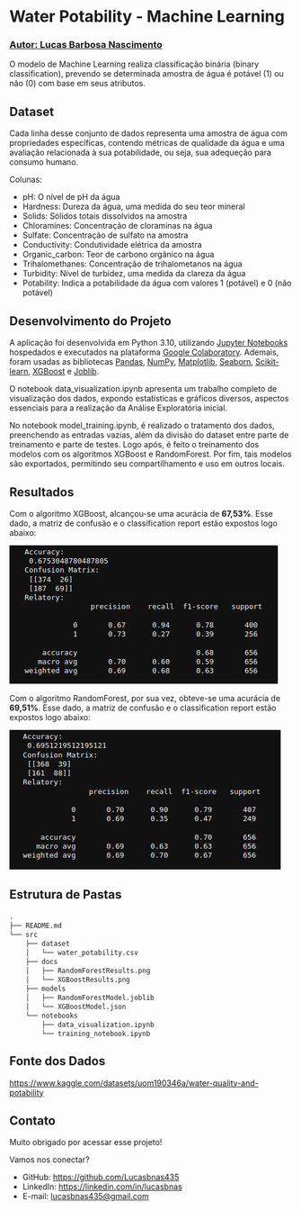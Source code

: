 # Water Potability - Machine Learning
### [Autor: Lucas Barbosa Nascimento](https://github.com/Lucasbnas435)

O modelo de Machine Learning realiza classificação binária (binary classification), prevendo se determinada amostra de água é potável (1) ou não (0) com base em seus atributos.

## Dataset
Cada linha desse conjunto de dados representa uma amostra de água com propriedades específicas, contendo métricas de qualidade da água e uma avaliação relacionada à sua potabilidade, ou seja, sua adequeção para consumo humano.

Colunas:

- pH: O nível de pH da água
- Hardness: Dureza da água, uma medida do seu teor mineral
- Solids: Sólidos totais dissolvidos na amostra
- Chloramines: Concentração de cloraminas na água
- Sulfate: Concentração de sulfato na amostra
- Conductivity: Condutividade elétrica da amostra
- Organic_carbon: Teor de carbono orgânico na água
- Trihalomethanes: Concentração de trihalometanos na água
- Turbidity: Nível de turbidez, uma medida da clareza da água
- Potability: Indica a potabilidade da água com valores 1 (potável) e 0 (não potável)

## Desenvolvimento do Projeto
A aplicação foi desenvolvida em Python 3.10, utilizando [Jupyter Notebooks](https://jupyter.org/) hospedados e executados na plataforma [Google Colaboratory](https://colab.research.google.com/). Ademais, foram usadas as bibliotecas [Pandas](https://pandas.pydata.org/), [NumPy](https://numpy.org/), [Matplotlib](https://matplotlib.org/), [Seaborn](https://seaborn.pydata.org/), [Scikit-learn](https://scikit-learn.org/stable/), [XGBoost](https://xgboost.readthedocs.io/en/stable/) e [Joblib](https://joblib.readthedocs.io/en/stable/).

O notebook data_visualization.ipynb apresenta um trabalho completo de visualização dos dados, expondo estatísticas e gráficos diversos, aspectos essenciais para a realização da Análise Exploratória inicial.

No notebook model_training.ipynb, é realizado o tratamento dos dados, preenchendo as entradas vazias, além da divisão do dataset entre parte de treinamento e parte de testes. Logo após, é feito o treinamento dos modelos com os algoritmos XGBoost e RandomForest. Por fim, tais modelos são exportados, permitindo seu compartilhamento e uso em outros locais.

## Resultados
Com o algoritmo XGBoost, alcançou-se uma acurácia de **67,53%**. Esse dado, a matriz de confusão e o classification report estão expostos logo abaixo:

![](https://github.com/Lucasbnas435/ML-Water-Potability/blob/master/src/docs/XGBoostResults.png?raw=true)

Com o algoritmo RandomForest, por sua vez, obteve-se uma acurácia de **69,51%**. Esse dado, a matriz de confusão e o classification report estão expostos logo abaixo:

![](https://github.com/Lucasbnas435/ML-Water-Potability/blob/master/src/docs/RandomForestResults.png?raw=true)

## Estrutura de Pastas
```
.
├── README.md
└── src
    ├── dataset
    │   └── water_potability.csv
    ├── docs
    │   ├── RandomForestResults.png
    │   └── XGBoostResults.png
    ├── models
    │   ├── RandomForestModel.joblib
    │   └── XGBoostModel.json
    └── notebooks
        ├── data_visualization.ipynb
        └── training_notebook.ipynb
```

## Fonte dos Dados
https://www.kaggle.com/datasets/uom190346a/water-quality-and-potability

## Contato
Muito obrigado por acessar esse projeto!

Vamos nos conectar?

- GitHub: https://github.com/Lucasbnas435
- LinkedIn: https://linkedin.com/in/lucasbnas
- E-mail: lucasbnas435@gmail.com

